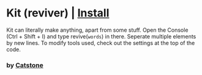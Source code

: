 # Kit (reviver) | [Install](https://raw.githubusercontent.com/InfiniteCraftCommunity/userscripts/master/userscripts/Kit/index.user.js)

Kit can literally make anything, apart from some stuff.
Open the Console (Ctrl + Shift + I) and type revive(`words`) in there. Seperate multiple elements by new lines.
To modify tools used, check out the settings at the top of the code.

### by [Catstone](https://github.com/RedCatstone)
